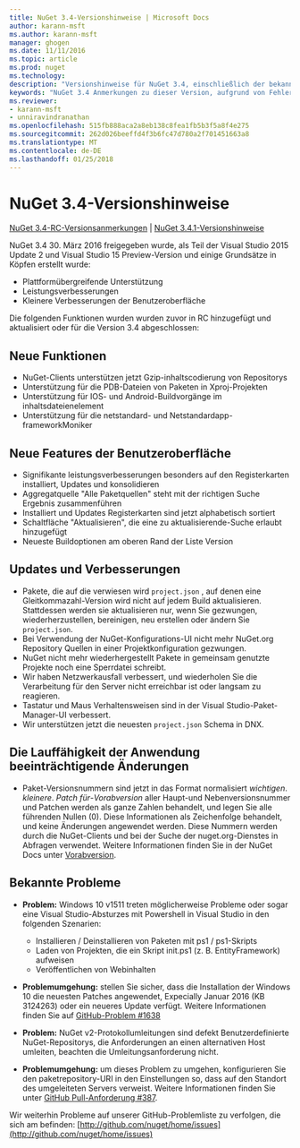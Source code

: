 ```yaml
---
title: NuGet 3.4-Versionshinweise | Microsoft Docs
author: karann-msft
ms.author: karann-msft
manager: ghogen
ms.date: 11/11/2016
ms.topic: article
ms.prod: nuget
ms.technology: 
description: "Versionshinweise für NuGet 3.4, einschließlich der bekannten Probleme, Fehlerbehebungen, Funktionen und Archivierung von dcrs Design."
keywords: "NuGet 3.4 Anmerkungen zu dieser Version, aufgrund von Fehlerbehebungen, bekannte Probleme, zusätzliche Funktionen, Archivierung von dcrs Design"
ms.reviewer:
- karann-msft
- unniravindranathan
ms.openlocfilehash: 515fb888aca2a8eb138c8fea1fb5b3f5a8f4e275
ms.sourcegitcommit: 262d026beeffd4f3b6fc47d780a2f701451663a8
ms.translationtype: MT
ms.contentlocale: de-DE
ms.lasthandoff: 01/25/2018
---
```

# <a name="nuget-34-release-notes"></a>NuGet 3.4-Versionshinweise

[NuGet 3.4-RC-Versionsanmerkungen](../release-notes/nuget-3.4-RC.md) | [NuGet 3.4.1-Versionshinweise](../release-notes/nuget-3.4.1.md)

NuGet 3.4 30. März 2016 freigegeben wurde, als Teil der Visual Studio 2015 Update 2 und Visual Studio 15 Preview-Version und einige Grundsätze in Köpfen erstellt wurde:

*  Plattformübergreifende Unterstützung
*  Leistungsverbesserungen
*  Kleinere Verbesserungen der Benutzeroberfläche

Die folgenden Funktionen wurden wurden zuvor in RC hinzugefügt und aktualisiert oder für die Version 3.4 abgeschlossen:

## <a name="new-features"></a>Neue Funktionen

* NuGet-Clients unterstützen jetzt Gzip-inhaltscodierung von Repositorys
* Unterstützung für die PDB-Dateien von Paketen in Xproj-Projekten
* Unterstützung für IOS- und Android-Buildvorgänge im inhaltsdateienelement
* Unterstützung für die netstandard- und Netstandardapp-frameworkMoniker

## <a name="new-user-interface-features"></a>Neue Features der Benutzeroberfläche

* Signifikante leistungsverbesserungen besonders auf den Registerkarten installiert, Updates und konsolidieren
* Aggregatquelle "Alle Paketquellen" steht mit der richtigen Suche Ergebnis zusammenführen
* Installiert und Updates Registerkarten sind jetzt alphabetisch sortiert
* Schaltfläche "Aktualisieren", die eine zu aktualisierende-Suche erlaubt hinzugefügt
* Neueste Buildoptionen am oberen Rand der Liste Version

## <a name="updates-and-improvements"></a>Updates und Verbesserungen

* Pakete, die auf die verwiesen wird `project.json` , auf denen eine Gleitkommazahl-Version wird nicht auf jedem Build aktualisieren. Stattdessen werden sie aktualisieren nur, wenn Sie gezwungen, wiederherzustellen, bereinigen, neu erstellen oder ändern Sie `project.json`.
* Bei Verwendung der NuGet-Konfigurations-UI nicht mehr NuGet.org Repository Quellen in einer Projektkonfiguration gezwungen.
* NuGet nicht mehr wiederhergestellt Pakete in gemeinsam genutzte Projekte noch eine Sperrdatei schreibt.
* Wir haben Netzwerkausfall verbessert, und wiederholen Sie die Verarbeitung für den Server nicht erreichbar ist oder langsam zu reagieren.
* Tastatur und Maus Verhaltensweisen sind in der Visual Studio-Paket-Manager-UI verbessert.
* Wir unterstützen jetzt die neuesten `project.json` Schema in DNX.

## <a name="breaking-changes"></a>Die Lauffähigkeit der Anwendung beeinträchtigende Änderungen

* Paket-Versionsnummern sind jetzt in das Format normalisiert *wichtigen*. *kleinere*. *Patch für*-*Vorabversion* aller Haupt-und Nebenversionsnummer und Patchen werden als ganze Zahlen behandelt, und legen Sie alle führenden Nullen (0).  Diese Informationen als Zeichenfolge behandelt, und keine Änderungen angewendet werden. Diese Nummern werden durch die NuGet-Clients und bei der Suche der nuget.org-Dienstes in Abfragen verwendet.  Weitere Informationen finden Sie in der NuGet Docs unter [Vorabversion](../create-packages/prerelease-packages.md).

## <a name="known-issues"></a>Bekannte Probleme

* **Problem:** Windows 10 v1511 treten möglicherweise Probleme oder sogar eine Visual Studio-Absturzes mit Powershell in Visual Studio in den folgenden Szenarien:
    * Installieren / Deinstallieren von Paketen mit ps1 / ps1-Skripts
    * Laden von Projekten, die ein Skript init.ps1 (z. B. EntityFramework) aufweisen
    * Veröffentlichen von Webinhalten

* **Problemumgehung:** stellen Sie sicher, dass die Installation der Windows 10 die neuesten Patches angewendet, Expecially Januar 2016 (KB 3124263) oder ein neueres Update verfügt.  Weitere Informationen finden Sie auf [GitHub-Problem #1638](http://github.com/nuget/home/issues/1638)

* **Problem:** NuGet v2-Protokollumleitungen sind defekt
Benutzerdefinierte NuGet-Repositorys, die Anforderungen an einen alternativen Host umleiten, beachten die Umleitungsanforderung nicht.
* **Problemumgehung:** um dieses Problem zu umgehen, konfigurieren Sie den paketrepository-URI in den Einstellungen so, dass auf den Standort des umgeleiteten Servers verweist.
Weitere Informationen finden Sie unter [GitHub Pull-Anforderung #387](https://github.com/NuGet/NuGet.Client/pull/387).

Wir weiterhin Probleme auf unserer GitHub-Problemliste zu verfolgen, die sich am befinden: [http://github.com/nuget/home/issues](http://github.com/nuget/home/issues)